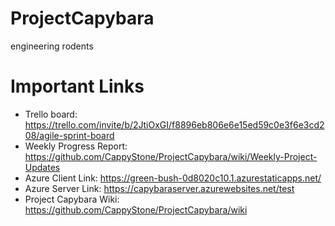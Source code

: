 # ProjectCapybara
engineering rodents


# Important Links

- Trello board: https://trello.com/invite/b/2JtiOxGI/f8896eb806e6e15ed59c0e3f6e3cd208/agile-sprint-board
- Weekly Progress Report: https://github.com/CappyStone/ProjectCapybara/wiki/Weekly-Project-Updates
- Azure Client Link: https://green-bush-0d8020c10.1.azurestaticapps.net/
- Azure Server Link: https://capybaraserver.azurewebsites.net/test
- Project Capybara Wiki: https://github.com/CappyStone/ProjectCapybara/wiki

